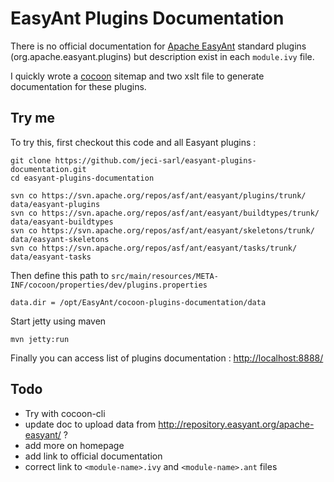 EasyAnt Plugins Documentation
=============================

There is no official documentation for [Apache EasyAnt](http://ant.apache.org/easyant/) standard plugins (org.apache.easyant.plugins) but description exist in each `module.ivy` file.

I quickly wrote  a [cocoon](http://cocoon.apache.org/) sitemap and two xslt file to generate documentation for these plugins.

Try me
------

To try this, first checkout this code and all Easyant plugins  :

    git clone https://github.com/jeci-sarl/easyant-plugins-documentation.git
    cd easyant-plugins-documentation
    
    svn co https://svn.apache.org/repos/asf/ant/easyant/plugins/trunk/ data/easyant-plugins
    svn co https://svn.apache.org/repos/asf/ant/easyant/buildtypes/trunk/ data/easyant-buildtypes
    svn co https://svn.apache.org/repos/asf/ant/easyant/skeletons/trunk/ data/easyant-skeletons
    svn co https://svn.apache.org/repos/asf/ant/easyant/tasks/trunk/ data/easyant-tasks

Then define this path to `src/main/resources/META-INF/cocoon/properties/dev/plugins.properties`

    data.dir = /opt/EasyAnt/cocoon-plugins-documentation/data

Start jetty using maven

    mvn jetty:run

Finally you can access list of plugins documentation : [http://localhost:8888/](http://localhost:8888/)


Todo
----

-    Try with cocoon-cli
-    update doc to upload data from http://repository.easyant.org/apache-easyant/ ?
-    add more on homepage
-    add link to official documentation
-    correct link to `<module-name>.ivy` and `<module-name>.ant` files